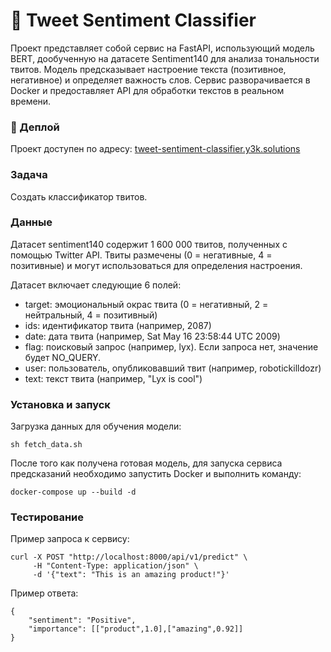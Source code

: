 # 🔮 Tweet Sentiment Classifier

Проект представляет собой сервис на FastAPI, использующий модель BERT, дообученную на датасете Sentiment140 для анализа тональности твитов. Модель предсказывает настроение текста (позитивное, негативное) и определяет важность слов. Сервис разворачивается в Docker и предоставляет API для обработки текстов в реальном времени.

### 🔗 Деплой

Проект доступен по адресу: [tweet-sentiment-classifier.y3k.solutions](https://tweet-sentiment-classifier.y3k.solutions)

### Задача

Создать классификатор твитов.

### Данные

Датасет sentiment140 содержит 1 600 000 твитов, полученных с помощью Twitter API. Твиты размечены (0 = негативные, 4 = позитивные) и могут использоваться для определения настроения.

Датасет включает следующие 6 полей:

- target: эмоциональный окрас твита (0 = негативный, 2 = нейтральный, 4 = позитивный)
- ids: идентификатор твита (например, 2087)
- date: дата твита (например, Sat May 16 23:58:44 UTC 2009)
- flag: поисковый запрос (например, lyx). Если запроса нет, значение будет NO_QUERY.
- user: пользователь, опубликовавший твит (например, robotickilldozr)
- text: текст твита (например, "Lyx is cool")

### Установка и запуск

Загрузка данных для обучения модели:

```
sh fetch_data.sh
```

После того как получена готовая модель, для запуска сервиса предсказаний необходимо запустить Docker и выполнить команду:

```
docker-compose up --build -d
```

### Тестирование

Пример запроса к сервису:

```
curl -X POST "http://localhost:8000/api/v1/predict" \
     -H "Content-Type: application/json" \
     -d '{"text": "This is an amazing product!"}'
```

Пример ответа:

```
{
    "sentiment": "Positive",
    "importance": [["product",1.0],["amazing",0.92]]
}
```
